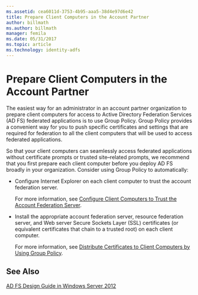 ```yaml
---
ms.assetid: cea6011d-3753-4b95-aaa5-38d4e97d6e42
title: Prepare Client Computers in the Account Partner
author: billmath
ms.author: billmath
manager: femila
ms.date: 05/31/2017
ms.topic: article
ms.technology: identity-adfs
---
```


# Prepare Client Computers in the Account Partner

The easiest way for an administrator in an account partner organization to prepare client computers for access to Active Directory Federation Services \(AD FS\) federated applications is to use Group Policy. Group Policy provides a convenient way for you to push specific certificates and settings that are required for federation to all the client computers that will be used to access federated applications.

So that your client computers can seamlessly access federated applications without certificate prompts or trusted site–related prompts, we recommend that you first prepare each client computer before you deploy AD FS broadly in your organization. Consider using Group Policy to automatically:

-   Configure Internet Explorer on each client computer to trust the account federation server.

    For more information, see [Configure Client Computers to Trust the Account Federation Server](../../ad-fs/deployment/Configure-Client-Computers-to-Trust-the-Account-Federation-Server.md).

-   Install the appropriate account federation server, resource federation server, and Web server Secure Sockets Layer \(SSL\) certificates \(or equivalent certificates that chain to a trusted root\) on each client computer.

    For more information, see [Distribute Certificates to Client Computers by Using Group Policy](../../ad-fs/deployment/Distribute-Certificates-to-Client-Computers-by-Using-Group-Policy.md).


## See Also
[AD FS Design Guide in Windows Server 2012](AD-FS-Design-Guide-in-Windows-Server-2012.md)
